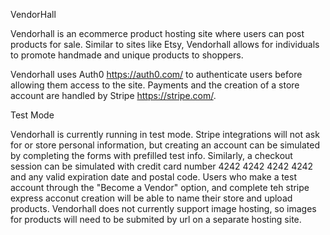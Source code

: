 VendorHall

Vendorhall is an ecommerce product hosting site where users can post products for sale. Similar to sites like Etsy, Vendorhall allows for individuals to promote handmade and unique products to shoppers.

Vendorhall uses Auth0 https://auth0.com/ to authenticate users before allowing them access to the site. Payments and the creation of a store account are handled by Stripe https://stripe.com/.

Test Mode

Vendorhall is currently running in test mode. Stripe integrations will not ask for or store personal information, but creating an account can be simulated by completing the forms with prefilled test info. Similarly, a checkout session can be simulated with credit card number 4242 4242 4242 4242 and any valid expiration date and postal code.
Users who make a test account through the "Become a Vendor" option, and complete teh stripe express acconut creation will be able to name their store and upload products.
Vendorhall does not currently support image hosting, so images for products will need to be submited by url on a separate hosting site.
